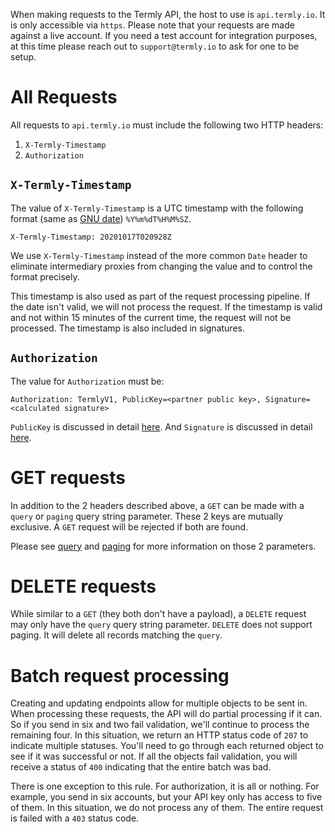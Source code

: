When making requests to the Termly API, the host to use is `api.termly.io`. It is only accessible via `https`. Please note that your requests are made against a live account. If you need a test account for integration purposes, at this time please reach out to `support@termly.io` to ask for one to be setup.

# All Requests

All requests to `api.termly.io` must include the following two HTTP headers:

1. `X-Termly-Timestamp`
2. `Authorization`

## `X-Termly-Timestamp`

The value of `X-Termly-Timestamp` is a UTC timestamp with the following format (same as [GNU date](https://man7.org/linux/man-pages/man1/date.1.html)) `%Y%m%dT%H%M%SZ`.

```
X-Termly-Timestamp: 20201017T020928Z
```

We use `X-Termly-Timestamp` instead of the more common `Date` header to eliminate intermediary proxies from changing the value and to control the format precisely.

This timestamp is also used as part of the request processing pipeline. If the date isn't valid, we will not process the request. If the timestamp is valid and not within 15 minutes of the current time, the request will not be processed. The timestamp is also included in signatures.

## `Authorization`

The value for `Authorization` must be:

```
Authorization: TermlyV1, PublicKey=<partner public key>, Signature=<calculated signature>
```

`PublicKey` is discussed in detail [here](keys.md). And `Signature` is discussed in detail [here](signature.md).

# GET requests

In addition to the 2 headers described above, a `GET` can be made with a `query` or `paging` query string parameter. These 2 keys are mutually exclusive. A `GET` request will be rejected if both are found.

Please see [query](query.md) and [paging](results_paging.md) for more information on those 2 parameters.

# DELETE requests

While similar to a `GET` (they both don't have a payload), a `DELETE` request may only have the `query` query string parameter. `DELETE` does not support paging. It will delete all records matching the `query`.

# Batch request processing

Creating and updating endpoints allow for multiple objects to be sent in. When processing these requests, the API will do partial processing if it can. So if you send in six and two fail validation, we'll continue to process the remaining four. In this situation, we return an HTTP status code of `207` to indicate multiple statuses. You'll need to go through each returned object to see if it was successful or not. If all the objects fail validation, you will receive a status of `400` indicating that the entire batch was bad.

There is one exception to this rule. For authorization, it is all or nothing. For example, you send in six accounts, but your API key only has access to five of them. In this situation, we do not process any of them. The entire request is failed with a `403` status code.
